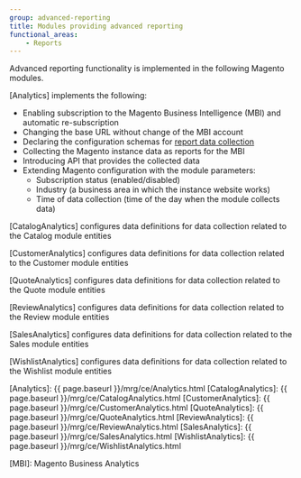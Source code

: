 ```yaml
---
group: advanced-reporting
title: Modules providing advanced reporting
functional_areas:
    - Reports
---
```


Advanced reporting functionality is implemented in the following Magento modules.

[Analytics] implements the following:

*  Enabling subscription to the Magento Business Intelligence (MBI) and automatic re-subscription
*  Changing the base URL without change of the MBI account
*  Declaring the configuration schemas for [report data collection]
*  Collecting the Magento instance data as reports for the MBI
*  Introducing API that provides the collected data
*  Extending Magento configuration with the module parameters:
   *  Subscription status (enabled/disabled)
   *  Industry (a business area in which the instance website works)
   *  Time of data collection (time of the day when the module collects data)

[CatalogAnalytics] configures data definitions for data collection related to the Catalog module entities

[CustomerAnalytics] configures data definitions for data collection related to the Customer module entities

[QuoteAnalytics] configures data definitions for data collection related to the Quote module entities

[ReviewAnalytics] configures data definitions for data collection related to the Review module entities

[SalesAnalytics] configures data definitions for data collection related to the Sales module entities

[WishlistAnalytics] configures data definitions for data collection related to the Wishlist module entities

<!-- LINK DEFINITIONS -->

[Analytics]: {{ page.baseurl }}/mrg/ce/Analytics.html
[CatalogAnalytics]: {{ page.baseurl }}/mrg/ce/CatalogAnalytics.html
[CustomerAnalytics]: {{ page.baseurl }}/mrg/ce/CustomerAnalytics.html
[QuoteAnalytics]: {{ page.baseurl }}/mrg/ce/QuoteAnalytics.html
[ReviewAnalytics]: {{ page.baseurl }}/mrg/ce/ReviewAnalytics.html
[SalesAnalytics]: {{ page.baseurl }}/mrg/ce/SalesAnalytics.html
[WishlistAnalytics]: {{ page.baseurl }}/mrg/ce/WishlistAnalytics.html

[report data collection]: ./data-collection.html

<!-- ABBREVIATIONS -->
[MBI]: Magento Business Analytics